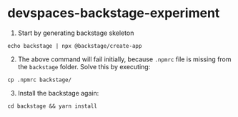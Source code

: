 # devspaces-backstage-experiment

1) Start by generating backstage skeleton

```
echo backstage | npx @backstage/create-app
```

2) The above command will fail initially, because `.npmrc` file is missing from the `backstage` folder. Solve this by executing:


```
cp .npmrc backstage/
```

3) Install the backstage again:


```
cd backstage && yarn install
```
